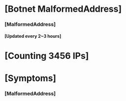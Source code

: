 # [Botnet MalformedAddress]
### [MalformedAddress]
#### [Updated every 2~3 hours]

# [Counting 3456 IPs]

# [Symptoms] 
###   [MalformedAddress]
